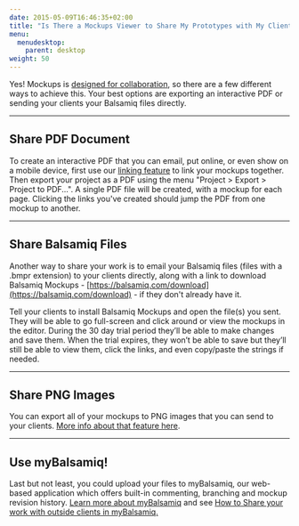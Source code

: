 ```yaml
---
date: 2015-05-09T16:46:35+02:00
title: "Is There a Mockups Viewer to Share My Prototypes with My Clients?"
menu:
  menudesktop:
    parent: desktop
weight: 50
---
```

Yes! Mockups is [designed for collaboration](https://balsamiq.com/products/mockups/#collaboration), so there are a few different ways to achieve this. Your best options are exporting an interactive PDF or sending your clients your Balsamiq files directly.

* * *

## Share PDF Document

To create an interactive PDF that you can email, put online, or even show on a mobile device, first use our [linking feature](https://docs.balsamiq.com/desktop/linking/) to link your mockups together. Then export your project as a PDF using the menu "Project > Export > Project to PDF...". A single PDF file will be created, with a mockup for each page. Clicking the links you've created should jump the PDF from one mockup to another.

* * *

## Share Balsamiq Files

Another way to share your work is to email your Balsamiq files (files with a .bmpr extension) to your clients directly, along with a link to download Balsamiq Mockups - [https://balsamiq.com/download](https://balsamiq.com/download) - if they don't already have it.

Tell your clients to install Balsamiq Mockups and open the file(s) you sent. They will be able to go full-screen and click around or view the mockups in the editor. During the 30 day trial period they’ll be able to make changes and save them. When the trial expires, they won’t be able to save but they’ll still be able to view them, click the links, and even copy/paste the strings if needed.

* * *

## Share PNG Images

You can export all of your mockups to PNG images that you can send to your clients. [More info about that feature here](https://docs.balsamiq.com/desktop/exporting/#exporting-to-an-image).

* * *

## Use myBalsamiq!

Last but not least, you could upload your files to myBalsamiq, our web-based application which offers built-in commenting, branching and mockup revision history. [Learn more about myBalsamiq](https://balsamiq.com/products/mockups/mybalsamiq) and see [How to Share your work with outside clients in myBalsamiq.](https://docs.balsamiq.com/mybalsamiq/sharing/)
